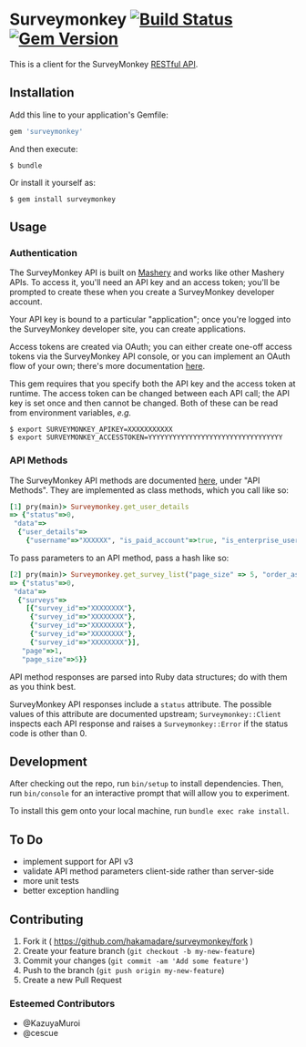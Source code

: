 # Surveymonkey [![Build Status](https://travis-ci.org/hakamadare/rubygem-surveymonkey.svg?branch=master)](https://travis-ci.org/hakamadare/rubygem-surveymonkey) [![Gem Version](https://badge.fury.io/rb/surveymonkey.svg)](http://badge.fury.io/rb/surveymonkey)

This is a client for the SurveyMonkey [RESTful API](http://developer.surveymonkey.com).

## Installation

Add this line to your application's Gemfile:

```ruby
gem 'surveymonkey'
```

And then execute:

    $ bundle

Or install it yourself as:

    $ gem install surveymonkey

## Usage

### Authentication

The SurveyMonkey API is built on [Mashery](http://www.mashery.com/) and works like other Mashery APIs.  To access it, you'll need an API key and an access token; you'll be prompted to create these when you create a SurveyMonkey developer account.

Your API key is bound to a particular "application"; once you're logged into the SurveyMonkey developer site, you can create applications.

Access tokens are created via OAuth; you can either create one-off access tokens via the SurveyMonkey API console, or you can implement an OAuth flow of your own; there's more documentation [here](https://developer.surveymonkey.com/mashery/guide_oauth).

This gem requires that you specify both the API key and the access token at runtime.  The access token can be changed between each API call; the API key is set once and then cannot be changed.  Both of these can be read from environment variables, _e.g._
```console
$ export SURVEYMONKEY_APIKEY=XXXXXXXXXXX
$ export SURVEYMONKEY_ACCESSTOKEN=YYYYYYYYYYYYYYYYYYYYYYYYYYYYYYYYY
```

### API Methods

The SurveyMonkey API methods are documented [here](https://developer.surveymonkey.com/), under "API Methods".  They are implemented as class methods, which you call like so:
```ruby
[1] pry(main)> Surveymonkey.get_user_details
=> {"status"=>0,
 "data"=>
  {"user_details"=>
    {"username"=>"XXXXXX", "is_paid_account"=>true, "is_enterprise_user"=>false}}}
```

To pass parameters to an API method, pass a hash like so:
```ruby
[2] pry(main)> Surveymonkey.get_survey_list("page_size" => 5, "order_asc" => true)
=> {"status"=>0,
 "data"=>
  {"surveys"=>
    [{"survey_id"=>"XXXXXXXX"},
     {"survey_id"=>"XXXXXXXX"},
     {"survey_id"=>"XXXXXXXX"},
     {"survey_id"=>"XXXXXXXX"},
     {"survey_id"=>"XXXXXXXX"}],
   "page"=>1,
   "page_size"=>5}}
```

API method responses are parsed into Ruby data structures; do with them as you think best.

SurveyMonkey API responses include a `status` attribute.  The possible values of this attribute are documented upstream; `Surveymonkey::Client` inspects each API response and raises a `Surveymonkey::Error` if the status code is other than 0.

## Development

After checking out the repo, run `bin/setup` to install dependencies. Then, run `bin/console` for an interactive prompt that will allow you to experiment.

To install this gem onto your local machine, run `bundle exec rake install`.

## To Do

* implement support for API v3
* validate API method parameters client-side rather than server-side
* more unit tests
* better exception handling

## Contributing

1. Fork it ( https://github.com/hakamadare/surveymonkey/fork )
2. Create your feature branch (`git checkout -b my-new-feature`)
3. Commit your changes (`git commit -am 'Add some feature'`)
4. Push to the branch (`git push origin my-new-feature`)
5. Create a new Pull Request

### Esteemed Contributors

* @KazuyaMuroi
* @cescue
